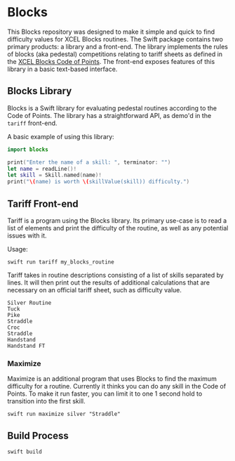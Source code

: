 
# Blocks

This Blocks repository was designed to make it simple and quick to find difficulty values for XCEL Blocks routines. The Swift package contains two primary products: a library and a front-end. The library implements the rules of blocks (aka pedestal) competitions relating to tariff sheets as defined in the [XCEL Blocks Code of Points](https://static.usagym.org/PDFs/Acro/blocks/cop_110623.pdf). The front-end exposes features of this library in a basic text-based interface.

## Blocks Library

Blocks is a Swift library for evaluating pedestal routines according to the Code of Points. The library has a straightforward API, as demo'd in the `tariff` front-end.

A basic example of using this library:

```swift
import blocks

print("Enter the name of a skill: ", terminator: "")
let name = readLine()!
let skill = Skill.named(name)!
print("\(name) is worth \(skillValue(skill)) difficulty.")
```

## Tariff Front-end

Tariff is a program using the Blocks library. Its primary use-case is to read a list of elements and print the difficulty of the routine, as well as any potential issues with it.

Usage:
```
swift run tariff my_blocks_routine
```

Tariff takes in routine descriptions consisting of a list of skills separated by lines. It will then print out the results of additional calculations that are necessary on an official tariff sheet, such as difficulty value.
```
Silver Routine
Tuck
Pike
Straddle
Croc
Straddle
Handstand
Handstand FT
```

### Maximize

Maximize is an additional program that uses Blocks to find the maximum difficulty for a routine. Currently it thinks you can do any skill in the Code of Points. To make it run faster, you can limit it to one 1 second hold to transition into the first skill.

```
swift run maximize silver "Straddle"
```

## Build Process

```
swift build
```

